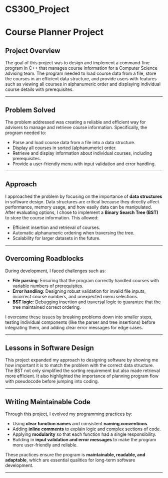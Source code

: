 # CS300_Project

# Course Planner Project

## Project Overview
The goal of this project was to design and implement a command-line program in C++ that manages course information for a Computer Science advising team. The program needed to load course data from a file, store the courses in an efficient data structure, and provide users with features such as viewing all courses in alphanumeric order and displaying individual course details with prerequisites.

---

## Problem Solved
The problem addressed was creating a reliable and efficient way for advisers to manage and retrieve course information. Specifically, the program needed to:
- Parse and load course data from a file into a data structure.
- Display all courses in sorted (alphanumeric) order.
- Retrieve and display information about individual courses, including prerequisites.
- Provide a user-friendly menu with input validation and error handling.

---

## Approach
I approached the problem by focusing on the importance of **data structures** in software design. Data structures are critical because they directly affect performance, memory usage, and how easily data can be manipulated. After evaluating options, I chose to implement a **Binary Search Tree (BST)** to store the course information. This allowed:
- Efficient insertion and retrieval of courses.
- Automatic alphanumeric ordering when traversing the tree.
- Scalability for larger datasets in the future.

---

## Overcoming Roadblocks
During development, I faced challenges such as:
- **File parsing**: Ensuring that the program correctly handled courses with variable numbers of prerequisites.
- **Error handling**: Designing robust validation for invalid file inputs, incorrect course numbers, and unexpected menu selections.
- **BST logic**: Debugging insertion and traversal logic to guarantee that the tree maintained correct ordering.

I overcame these issues by breaking problems down into smaller steps, testing individual components (like the parser and tree insertions) before integrating them, and adding clear error messages for edge cases.

---

## Lessons in Software Design
This project expanded my approach to designing software by showing me how important it is to match the problem with the correct data structure. The BST not only simplified the sorting requirement but also made retrieval more efficient. It also highlighted the importance of planning program flow with pseudocode before jumping into coding.

---

## Writing Maintainable Code
Through this project, I evolved my programming practices by:
- Using **clear function names** and consistent **naming conventions**.
- Adding **inline comments** to explain logic and complex sections of code.
- Applying **modularity** so that each function had a single responsibility.
- Building in **input validation and error messages** to make the program more user-friendly and reliable.

These practices ensure the program is **maintainable, readable, and adaptable**, which are essential qualities for long-term software development.

---
